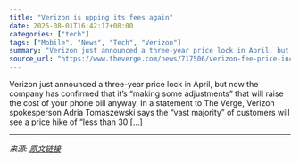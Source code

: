 ```yaml
---
title: "Verizon is upping its fees again"
date: 2025-08-01T16:42:17+08:00
categories: ["tech"]
tags: ["Mobile", "News", "Tech", "Verizon"]
summary: "Verizon just announced a three-year price lock in April, but now the company has confirmed that it’s “making some adjustments” that will raise the cost of your phone bill anyway. In a statement to The"
source_url: "https://www.theverge.com/news/717506/verizon-fee-price-increase-administrative-charge"
---
```


Verizon just announced a three-year price lock in April, but now the company has confirmed that it’s “making some adjustments” that will raise the cost of your phone bill anyway. In a statement to The Verge, Verizon spokesperson Adria Tomaszewski says the “vast majority” of customers will see a price hike of “less than 30 [&#8230;]

---

*来源: [原文链接](https://www.theverge.com/news/717506/verizon-fee-price-increase-administrative-charge)*
